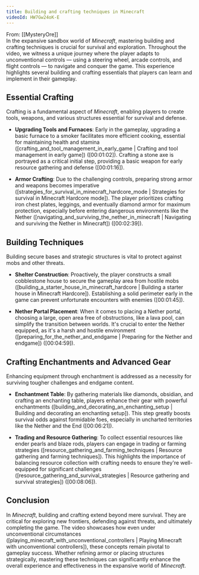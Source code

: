 ```yaml
---
title: Building and crafting techniques in Minecraft
videoId: HW7Gw24oK-E
---
```


From: [[MysteryOre]] <br/> 
In the expansive sandbox world of *Minecraft*, mastering building and crafting techniques is crucial for survival and exploration. Throughout the video, we witness a unique journey where the player adapts to unconventional controls — using a steering wheel, arcade controls, and flight controls — to navigate and conquer the game. This experience highlights several building and crafting essentials that players can learn and implement in their gameplay.

## Essential Crafting

Crafting is a fundamental aspect of *Minecraft*, enabling players to create tools, weapons, and various structures essential for survival and defense.

- **Upgrading Tools and Furnaces**: Early in the gameplay, upgrading a basic furnace to a smoker facilitates more efficient cooking, essential for maintaining health and stamina ([crafting_and_tool_management_in_early_game | Crafting and tool management in early game]) (<a class="yt-timestamp" data-t="00:01:02">[00:01:02]</a>). Crafting a stone axe is portrayed as a critical initial step, providing a basic weapon for early resource gathering and defense (<a class="yt-timestamp" data-t="00:01:16">[00:01:16]</a>).

- **Armor Crafting**: Due to the challenging controls, preparing strong armor and weapons becomes imperative ([strategies_for_survival_in_minecraft_hardcore_mode | Strategies for survival in Minecraft Hardcore mode]). The player prioritizes crafting iron chest plates, leggings, and eventually diamond armor for maximum protection, especially before entering dangerous environments like the Nether ([navigating_and_surviving_the_nether_in_minecraft | Navigating and surviving the Nether in Minecraft]) (<a class="yt-timestamp" data-t="00:02:39">[00:02:39]</a>).

## Building Techniques

Building secure bases and strategic structures is vital to protect against mobs and other threats.

- **Shelter Construction**: Proactively, the player constructs a small cobblestone house to secure the gameplay area from hostile mobs ([building_a_starter_house_in_minecraft_hardcore | Building a starter house in Minecraft Hardcore]). Establishing a solid perimeter early in the game can prevent unfortunate encounters with enemies (<a class="yt-timestamp" data-t="00:01:45">[00:01:45]</a>).

- **Nether Portal Placement**: When it comes to placing a Nether portal, choosing a large, open area free of obstructions, like a lava pool, can simplify the transition between worlds. It's crucial to enter the Nether equipped, as it's a harsh and hostile environment ([preparing_for_the_nether_and_endgame | Preparing for the Nether and endgame]) (<a class="yt-timestamp" data-t="00:04:59">[00:04:59]</a>).

## Crafting Enchantments and Advanced Gear

Enhancing equipment through enchantment is addressed as a necessity for surviving tougher challenges and endgame content.

- **Enchantment Table**: By gathering materials like diamonds, obsidian, and crafting an enchanting table, players enhance their gear with powerful enchantments ([building_and_decorating_an_enchanting_setup | Building and decorating an enchanting setup]). This step greatly boosts survival odds against formidable foes, especially in uncharted territories like the Nether and the End (<a class="yt-timestamp" data-t="00:06:21">[00:06:21]</a>).

- **Trading and Resource Gathering**: To collect essential resources like ender pearls and blaze rods, players can engage in trading or farming strategies ([resource_gathering_and_farming_techniques | Resource gathering and farming techniques]). This highlights the importance of balancing resource collection with crafting needs to ensure they're well-equipped for significant challenges ([resource_gathering_and_survival_strategies | Resource gathering and survival strategies]) (<a class="yt-timestamp" data-t="00:08:06">[00:08:06]</a>).

## Conclusion

In *Minecraft*, building and crafting extend beyond mere survival. They are critical for exploring new frontiers, defending against threats, and ultimately completing the game. The video showcases how even under unconventional circumstances ([playing_minecraft_with_unconventional_controllers | Playing Minecraft with unconventional controllers]), these concepts remain pivotal to gameplay success. Whether refining armor or placing structures strategically, mastering these techniques can significantly enhance the overall experience and effectiveness in the expansive world of *Minecraft*.